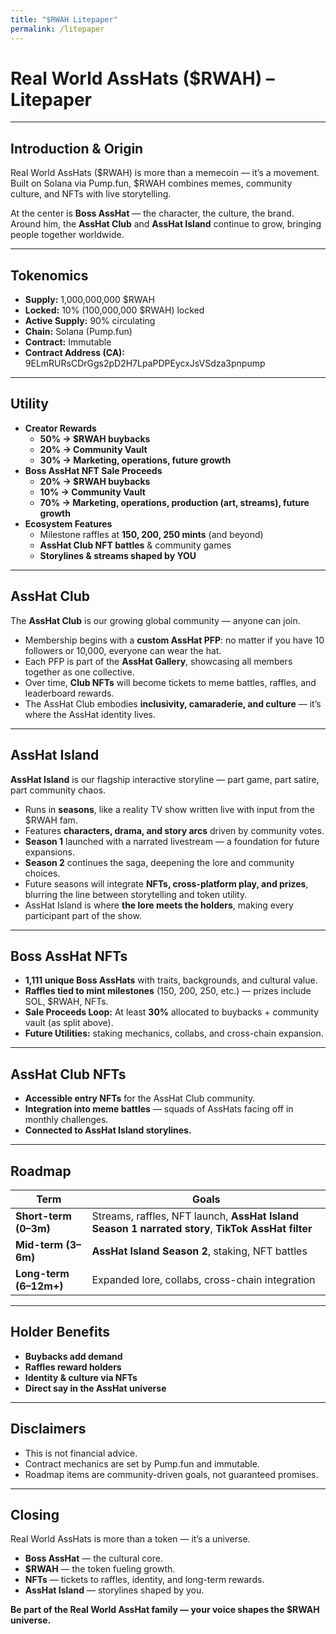 ```yaml
---
title: "$RWAH Litepaper"
permalink: /litepaper
---
```

# Real World AssHats ($RWAH) – Litepaper

---

## Introduction & Origin
Real World AssHats ($RWAH) is more than a memecoin — it’s a movement.  
Built on Solana via Pump.fun, $RWAH combines memes, community culture, and NFTs with live storytelling.  

At the center is **Boss AssHat** — the character, the culture, the brand.  
Around him, the **AssHat Club** and **AssHat Island** continue to grow, bringing people together worldwide.

---

## Tokenomics
- **Supply:** 1,000,000,000 $RWAH  
- **Locked:** 10% (100,000,000 $RWAH) locked  
- **Active Supply:** 90% circulating  
- **Chain:** Solana (Pump.fun)  
- **Contract:** Immutable
- **Contract Address (CA):** 9ELmRURsCDrGgs2pD2H7LpaPDPEycxJsVSdza3pnpump

---

## Utility
- **Creator Rewards**  
  - **50% → $RWAH buybacks**  
  - **20% → Community Vault**  
  - **30% → Marketing, operations, future growth**  
- **Boss AssHat NFT Sale Proceeds**  
  - **20% → $RWAH buybacks**  
  - **10% → Community Vault**  
  - **70% → Marketing, operations, production (art, streams), future growth**  
- **Ecosystem Features**  
  - Milestone raffles at **150, 200, 250 mints** (and beyond)  
  - **AssHat Club NFT battles** & community games  
  - **Storylines & streams shaped by YOU**  

---

## AssHat Club
The **AssHat Club** is our growing global community — anyone can join.  

- Membership begins with a **custom AssHat PFP**: no matter if you have 10 followers or 10,000, everyone can wear the hat.  
- Each PFP is part of the **AssHat Gallery**, showcasing all members together as one collective.  
- Over time, **Club NFTs** will become tickets to meme battles, raffles, and leaderboard rewards.  
- The AssHat Club embodies **inclusivity, camaraderie, and culture** — it’s where the AssHat identity lives.  

---

## AssHat Island
**AssHat Island** is our flagship interactive storyline — part game, part satire, part community chaos.  

- Runs in **seasons**, like a reality TV show written live with input from the $RWAH fam.  
- Features **characters, drama, and story arcs** driven by community votes.  
- **Season 1** launched with a narrated livestream — a foundation for future expansions.  
- **Season 2** continues the saga, deepening the lore and community choices.  
- Future seasons will integrate **NFTs, cross-platform play, and prizes**, blurring the line between storytelling and token utility.  
- AssHat Island is where **the lore meets the holders**, making every participant part of the show.  

---

## Boss AssHat NFTs
- **1,111 unique Boss AssHats** with traits, backgrounds, and cultural value.  
- **Raffles tied to mint milestones** (150, 200, 250, etc.) — prizes include SOL, $RWAH, NFTs.  
- **Sale Proceeds Loop:** At least **30%** allocated to buybacks + community vault (as split above).  
- **Future Utilities:** staking mechanics, collabs, and cross-chain expansion.  

---

## AssHat Club NFTs
- **Accessible entry NFTs** for the AssHat Club community.  
- **Integration into meme battles** — squads of AssHats facing off in monthly challenges.  
- **Connected to AssHat Island storylines.**  

---

## Roadmap
| Term | Goals |
|------|-------|
| **Short-term (0–3m)** | Streams, raffles, NFT launch, **AssHat Island Season 1 narrated story**, **TikTok AssHat filter** |
| **Mid-term (3–6m)** | **AssHat Island Season 2**, staking, NFT battles |
| **Long-term (6–12m+)** | Expanded lore, collabs, cross-chain integration |

---

## Holder Benefits
- **Buybacks add demand**  
- **Raffles reward holders**  
- **Identity & culture via NFTs**  
- **Direct say in the AssHat universe**  

---

## Disclaimers
- This is not financial advice.  
- Contract mechanics are set by Pump.fun and immutable.  
- Roadmap items are community-driven goals, not guaranteed promises.  

---

## Closing
Real World AssHats is more than a token — it’s a universe.  

- **Boss AssHat** — the cultural core.  
- **$RWAH** — the token fueling growth.  
- **NFTs** — tickets to raffles, identity, and long-term rewards.  
- **AssHat Island** — storylines shaped by you.  

**Be part of the Real World AssHat family — your voice shapes the $RWAH universe.**
